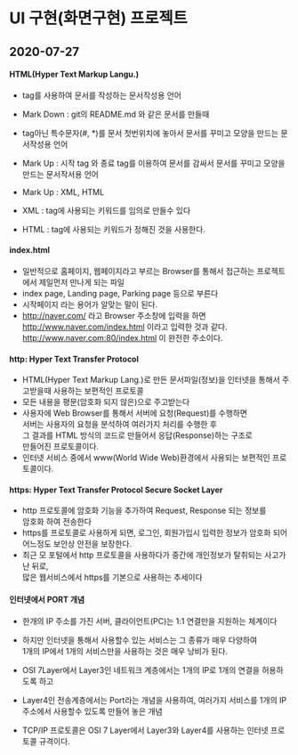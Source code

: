 # UI 구현(화면구현) 프로젝트

## 2020-07-27

#### HTML(Hyper Text Markup Langu.)
* tag를 사용하여 문서를 작성하는 문서작성용 언어
* Mark Down : git의 README.md 와 같은 문서를 만들때
* 	tag아닌 특수문자(#, *)를 문서 첫번위치에 놓아서 문서를 꾸미고 모양을 만드는 문서작성용 언어
* Mark Up : 시작 tag <tag>와 종료 tag</tag>를 이용하여 문서를 감싸서 문서를 꾸미고 모양을 만드는 문서작서용 언어

* Mark Up : XML, HTML
* XML : tag에 사용되는 키워드를 임의로 만들수 있다
* HTML : tag에 사용되는 키워드가 정해진 것을 사용한다.

#### index.html
* 일반적으로 홈페이지, 웹페이지라고 부르는 Browser를 통해서 접근하는 프로젝트에서 제일먼저 만나게 되는 파일
* index page, Landing page, Parking page 등으로 부른다
* 시작페이지 라는 용어가 알맞는 말이 된다.
* http://naver.com/ 라고 Browser 주소창에 입력을 하면  
http://www.naver.com/index.html 이라고 입력한 것과 같다.  
http://www.naver.com:80/index.html 이 완전한 주소이다.

#### http: Hyper Text Transfer Protocol
* HTML(Hyper Text Markup Lang.)로 만든 문서파일(정보)을 인터넷을 통해서 주고받을때 사용하는 보편적인 프로토콜
* 모든 내용을 평문(암호화 되지 않은)으로 주고받는다
* 사용자에 Web Browser를 통해서 서버에 요청(Request)를 수행하면  
서버는 사용자의 요청을 분석하여 여러가지 처리를 수행한 후  
그 결과를 HTML 방식의 코드로 만들어서 응답(Response)하는 구조로  
만들어진 프로토콜이다.
* 인터넷 서비스 중에서 www(World Wide Web)환경에서 사용되는 보편적인 프로토콜이다.

#### https: Hyper Text Transfer Protocol Secure Socket Layer
* http 프로토콜에 암호화 기능을 추가하여 Request, Response 되는 정보를  
암호화 하여 전송한다
* https를 프로토콜로 사용하게 되면, 로그인, 회원가입시 입력한 정보가 암호화 되어 어느정도 보안상 안전을 보장한다.
* 최근 모 포털에서 http 프로토콜을 사용하다가 중간에 개인정보가 탈취되는 사고가 난 뒤로,  
많은 웹서비스에서 https를 기본으로 사용하는 추세이다

#### 인터넷에서 PORT 개념
* 한개의 IP 주소를 가진 서버, 클라이언트(PC)는 1:1 연결만을 지원하는 체계이다
* 하지만 인터넷을 통해서 사용할수 있는 서비스는 그 종류가 매우 다양하여  
1개의 IP에서 1개의 서비스만을 사용하는 것은 매우 낭비가 된다.
* OSI 7Layer에서 Layer3인 네트워크 계층에서는 1개의 IP로 1개의 연결을 허용하도록 하고
* Layer4인 전송계층에서는 Port라는 개념을 사용하여, 여러가지 서비스를 1개의 IP주소에서 사용할수 있도록 만들어 놓은 개념

* TCP/IP 프로토콜은 OSI 7 Layer에서 Layer3와 Layer4를 사용하는 인터넷 프로토콜 규격이다.

